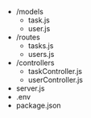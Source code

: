 - /models
  - task.js
  - user.js
- /routes
  - tasks.js
  - users.js
- /controllers
  - taskController.js
  - userController.js
- server.js
- .env
- package.json
